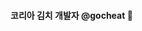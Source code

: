 ####  코리아 김치 개발자 @gocheat 👋

<!---
gocheat/gocheat is a ✨ special ✨ repository because its `README.md` (this file) appears on your GitHub profile.
You can click the Preview link to take a look at your changes.
--->
